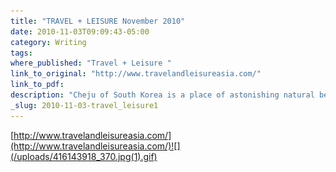 ```yaml
---
title: "TRAVEL + LEISURE November 2010"
date: 2010-11-03T09:09:43-05:00
category: Writing
tags:
where_published: "Travel + Leisure "
link_to_original: "http://www.travelandleisureasia.com/"
link_to_pdf:
description: "Cheju of South Korea is a place of astonishing natural beauty. An essay appears in this month's T+L. "
_slug: 2010-11-03-travel_leisure1
---
```


[http://www.travelandleisureasia.com/](http://www.travelandleisureasia.com/)![](/uploads/416143918_370.jpg(1).gif)


